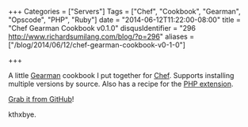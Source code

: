 +++
Categories = ["Servers"]
Tags = ["Chef", "Cookbook", "Gearman", "Opscode", "PHP", "Ruby"]
date = "2014-06-12T11:22:00-08:00"
title = "Chef Gearman Cookbook v0.1.0"
disqusIdentifier = "296 http://www.richardsumilang.com/blog/?p=296"
aliases = ["/blog/2014/06/12/chef-gearman-cookbook-v0-1-0"]

+++

[1]: http://gearman.org/ "Gearman"
[2]: http://www.getchef.com/ "Chef"
[3]: https://pecl.php.net/package/gearman "Gearman PHP Extension"
[4]: https://github.com/rsumilang/chef-gearman "Chef Gearman Cookbook"

A little [Gearman][1] cookbook I put together for [Chef][2]. Supports installing
multiple versions by source. Also has a recipe for the [PHP extension][3].

[Grab it from GitHub][4]!

kthxbye.

<!--more-->
